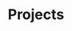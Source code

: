 ---
layout: page
permalink: "projects"
title: Projects
showAuthor: false
showDate: false
showReadingTime: false
---